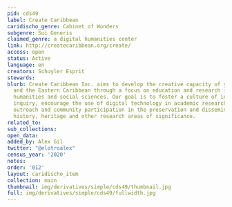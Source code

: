 ```yaml
---
pid: cds49
label: Create Caribbean
caridischo_genre: Cabinet of Wonders
subgenre: Sui Generis
claimed_genre: a digital humanities center
link: http://createcaribbean.org/create/
access: open
status: Active
language: en
creators: Schuyler Esprit
stewards:
blurb: Create Caribbean Inc. aims to develop the creative capacity of youth in Dominica
  and the Eastern Caribbean through a focus on education and research in the arts,
  humanities and social sciences. Our goal is to foster a culture of intellectual
  inquiry, encourage the use of digital technology in academic research, and increase
  outreach and community participation in the preservation and dissemination of Caribbean
  history, heritage and other research areas of significance.
related_to:
sub_collections:
open_data:
added_by: Alex Gil
twitter: "@elotroalex"
census_year: '2020'
notes:
order: '012'
layout: caridischo_item
collection: main
thumbnail: img/derivatives/simple/cds49/thumbnail.jpg
full: img/derivatives/simple/cds49/fullwidth.jpg
---
```

